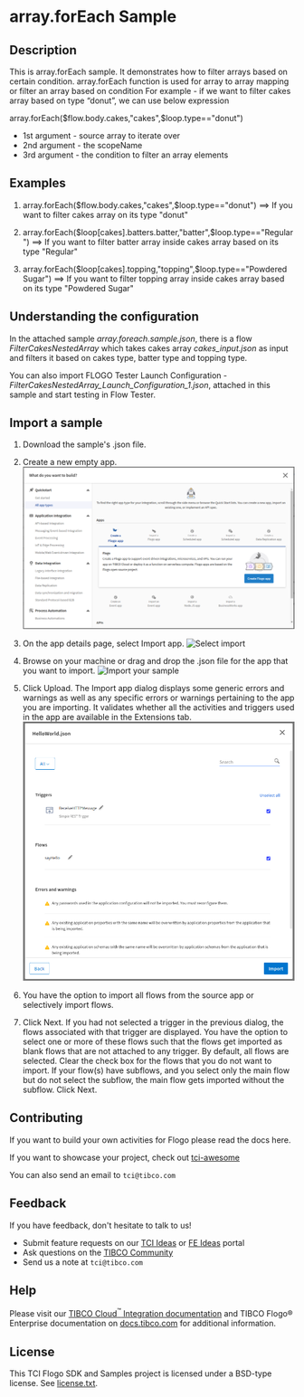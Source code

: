# array.forEach Sample


## Description

This is array.forEach sample. It demonstrates how to filter arrays based on certain condition.
array.forEach function is used for array to array mapping or filter an array based on condition
For example - if we want to filter cakes array based on type “donut”, we can use below expression

array.forEach($flow.body.cakes,"cakes",$loop.type=="donut")

* 1st argument - source array to iterate over
* 2nd argument - the scopeName
* 3rd argument - the condition to filter an array elements 

## Examples

1. array.forEach($flow.body.cakes,"cakes",$loop.type=="donut") ==> If you want to filter cakes array on its type "donut"

2. array.forEach($loop[cakes].batters.batter,"batter",$loop.type=="Regular") ==> If you want to filter batter array inside cakes array based on its type "Regular"

3. array.forEach($loop[cakes].topping,"topping",$loop.type=="Powdered Sugar") ==> If you want to filter topping array inside cakes array based on its type "Powdered Sugar"

## Understanding the configuration

In the attached sample *array.foreach.sample.json*, there is a flow *FilterCakesNestedArray* which takes cakes array *cakes_input.json* as input and filters it based on cakes type, batter type and topping type. 


You can also import FLOGO Tester Launch Configuration - *FilterCakesNestedArray_Launch_Configuration_1.json*, attached in this sample and start testing in Flow Tester.

## Import a sample

1. Download the sample's .json file.

2. Create a new empty app.
![Create an app](../../import-screenshots/2.png)

3. On the app details page, select Import app.
![Select import](../../import-screenshots/3.png)

4. Browse on your machine or drag and drop the .json file for the app that you want to import.
![Import your sample](../../import-screenshots/4.png)

5. Click Upload. The Import app dialog displays some generic errors and warnings as well as any specific errors or warnings pertaining to the app you are importing. It validates whether all the activities and triggers used in the app are available in the Extensions tab.
![The Import app dialog](../../import-screenshots/5.png)

6. You have the option to import all flows from the source app or selectively import flows.

7. Click Next. If you had not selected a trigger in the previous dialog, the flows associated with that trigger are displayed. You have the option to select one or more of these flows such that the flows get imported as blank flows that are not attached to any trigger. By default, all flows are selected. Clear the check box for the flows that you do not want to import. If your flow(s) have subflows, and you select only the main flow but do not select the subflow, the main flow gets imported without the subflow. Click Next.

## Contributing
If you want to build your own activities for Flogo please read the docs here.

If you want to showcase your project, check out [tci-awesome](https://github.com/TIBCOSoftware/tci-awesome)

You can also send an email to `tci@tibco.com`

## Feedback
If you have feedback, don't hesitate to talk to us!

* Submit feature requests on our [TCI Ideas](https://ideas.tibco.com/?project=TCI) or [FE Ideas](https://ideas.tibco.com/?project=FE) portal
* Ask questions on the [TIBCO Community](https://community.tibco.com/answers/product/344006)
* Send us a note at `tci@tibco.com`

## Help
Please visit our [TIBCO Cloud<sup>&trade;</sup> Integration documentation](https://integration.cloud.tibco.com/docs/) and TIBCO Flogo® Enterprise documentation on [docs.tibco.com](https://docs.tibco.com/) for additional information.

## License
This TCI Flogo SDK and Samples project is licensed under a BSD-type license. See [license.txt](license.txt).
